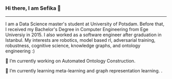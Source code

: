 ### Hi there,  I am Sefika 👋
---
I am a Data Science master's student at University of Potsdam. Before that, I received my Bachelor's Degree in Computer Engineering from Ege Universiy in 2015.
I also worked as a software engineer after graduation in Istanbul.
My interests are robotics, model based rl, adversarial training, robustness, cognitive science, knowledge graphs, and ontology engineering :)

🔭 I’m currently working on Automated Ontology Construction.

🌱 I’m currently learning  meta-learning and graph representation learning.
.
<!--
**sefeoglu/sefeoglu** is a ✨ _special_ ✨ repository because its `README.md` (this file) appears on your GitHub profile.


- 👯 I’m looking to collaborate on ...
- 🤔 I’m looking for help with ...
- 💬 Ask me about ...
- 📫 How to reach me: ...
- 😄 Pronouns: ...
- ⚡ Fun fact: ...
-->
